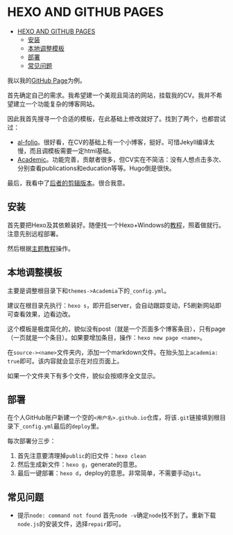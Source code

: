 # HEXO AND GITHUB PAGES

- [HEXO AND GITHUB PAGES](#hexo-and-github-pages)
  - [安装](#安装)
  - [本地调整模板](#本地调整模板)
  - [部署](#部署)
  - [常见问题](#常见问题)

我以我的[GitHub Page](https://ryanxingql.github.io/)为例。

首先确定自己的需求。我希望建一个美观且简洁的网站，挂载我的CV。我并不希望建立一个功能复杂的博客网站。

因此我首先搜寻一个合适的模板，在此基础上修改就好了。找到了两个，也都尝试过：

- [al-folio](https://github.com/alshedivat/al-folio)。很好看，在CV的基础上有一个小博客，挺好。可惜Jekyll编译太慢，而且调模板需要一定html基础。
- [Academic](https://themes.gohugo.io/academic/)。功能完善，贡献者很多，但CV实在不简洁：没有人想点击多次、分别查看publications和education等等。Hugo倒是很快。

最后，我看中了[后者的剪辑版本](https://github.com/PhosphorW/hexo-theme-academia)。很合我意。

## 安装

首先要把Hexo及其依赖装好。随便找一个Hexo+Windows的[教程](https://www.jianshu.com/p/343934573342)，照着做就行。注意先别远程部署。

然后根据[主题教程](https://github.com/PhosphorW/hexo-theme-academia)操作。

## 本地调整模板

主要是调整根目录下和`themes->Academia`下的`_config.yml`。

建议在根目录先执行：`hexo s`，即开启server，会自动跟踪变动，F5刷新网站即可查看效果，边看边改。

这个模板是极度简化的，貌似没有post（就是一个页面多个博客条目），只有page（一页就是一个条目）。如果要增加条目，操作：`hexo new page <name>`。

在`source-><name>`文件夹内，添加一个markdown文件。在抬头加上`academia: true`即可。该内容就会显示在对应页面上。

如果一个文件夹下有多个文件，貌似会按顺序全文显示。

## 部署

在个人GitHub账户新建一个空的`<用户名>.github.io`仓库，将该`.git`链接填到根目录下`_config.yml`最后的`deploy`里。

每次部署分三步：

1. 首先注意要清理掉`public`的旧文件：`hexo clean`
2. 然后生成新文件：`hexo g`，generate的意思。
3. 最后一键部署：`hexo d`，deploy的意思。非常简单，不需要手动`git`。

## 常见问题

- 提示`node: command not found`
  首先`node -v`确定`node`找不到了。重新下载`node.js`的安装文件，选择`repair`即可。

